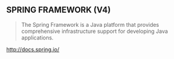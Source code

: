 ## SPRING FRAMEWORK (V4)

> The Spring Framework is a Java platform that provides comprehensive infrastructure support for developing Java applications.

http://docs.spring.io/
